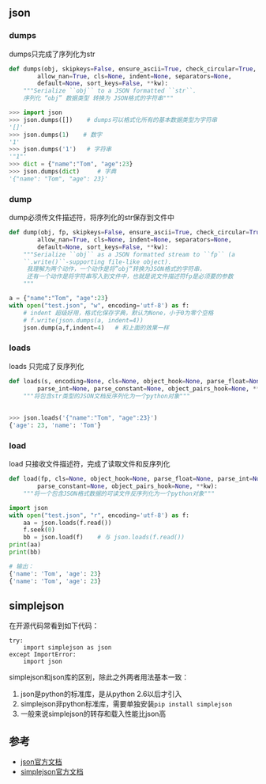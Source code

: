 ## json

### dumps

dumps只完成了序列化为str
```python
def dumps(obj, skipkeys=False, ensure_ascii=True, check_circular=True,
        allow_nan=True, cls=None, indent=None, separators=None,
        default=None, sort_keys=False, **kw):
    """Serialize ``obj`` to a JSON formatted ``str``.
    序列化 “obj” 数据类型 转换为 JSON格式的字符串"""

>>> import json
>>> json.dumps([])    # dumps可以格式化所有的基本数据类型为字符串
'[]'
>>> json.dumps(1)    # 数字
'1'
>>> json.dumps('1')   # 字符串
'"1"'
>>> dict = {"name":"Tom", "age":23}  
>>> json.dumps(dict)     # 字典
'{"name": "Tom", "age": 23}'
```

### dump
dump必须传文件描述符，将序列化的str保存到文件中
```python
def dump(obj, fp, skipkeys=False, ensure_ascii=True, check_circular=True,
        allow_nan=True, cls=None, indent=None, separators=None,
        default=None, sort_keys=False, **kw):
    """Serialize ``obj`` as a JSON formatted stream to ``fp`` (a
    ``.write()``-supporting file-like object).
     我理解为两个动作，一个动作是将”obj“转换为JSON格式的字符串，
     还有一个动作是将字符串写入到文件中，也就是说文件描述符fp是必须要的参数 
    """

a = {"name":"Tom", "age":23}
with open("test.json", "w", encoding='utf-8') as f:
    # indent 超级好用，格式化保存字典，默认为None，小于0为零个空格
    # f.write(json.dumps(a, indent=4))
    json.dump(a,f,indent=4)   # 和上面的效果一样
```

### loads
loads 只完成了反序列化
```python
def loads(s, encoding=None, cls=None, object_hook=None, parse_float=None,
        parse_int=None, parse_constant=None, object_pairs_hook=None, **kw):
    """将包含str类型的JSON文档反序列化为一个python对象"""
       
       
>>> json.loads('{"name":"Tom", "age":23}')
{'age': 23, 'name': 'Tom'}
```


### load
load 只接收文件描述符，完成了读取文件和反序列化
```python
def load(fp, cls=None, object_hook=None, parse_float=None, parse_int=None,
        parse_constant=None, object_pairs_hook=None, **kw):
    """将一个包含JSON格式数据的可读文件反序列化为一个python对象"""

import json
with open("test.json", "r", encoding='utf-8') as f:
    aa = json.loads(f.read())
    f.seek(0)
    bb = json.load(f)    # 与 json.loads(f.read())
print(aa)
print(bb)

# 输出：
{'name': 'Tom', 'age': 23}
{'name': 'Tom', 'age': 23}

```

## simplejson

在开源代码常看到如下代码：

```
try:
    import simplejson as json
except ImportError:
    import json
```

simplejson和json库的区别，除此之外两者用法基本一致：

1. json是python的标准库，是从python 2.6以后才引入
2. simplejson非python标准库，需要单独安装`pip install simplejson`
3. 一般来说simplejson的转存和载入性能比json高

## 参考

- [json官方文档](https://json.readthedocs.io/en/latest/)
- [simplejson官方文档](https://simplejson.readthedocs.io/en/latest/)

